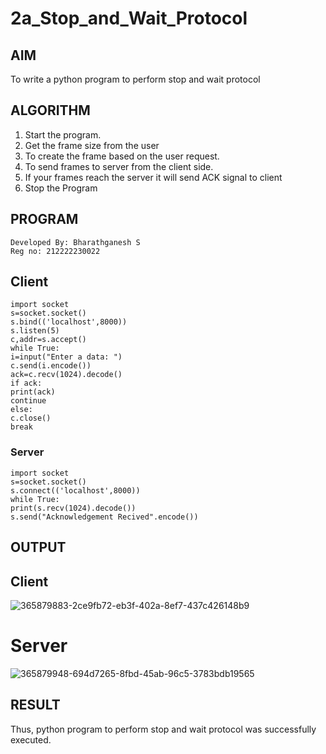 # 2a_Stop_and_Wait_Protocol
## AIM 
To write a python program to perform stop and wait protocol
## ALGORITHM
1. Start the program.
2. Get the frame size from the user
3. To create the frame based on the user request.
4. To send frames to server from the client side.
5. If your frames reach the server it will send ACK signal to client
6. Stop the Program
## PROGRAM
```
Developed By: Bharathganesh S
Reg no: 212222230022
```
## Client
```
import socket
s=socket.socket()
s.bind(('localhost',8000))
s.listen(5)
c,addr=s.accept()
while True:
i=input("Enter a data: ")
c.send(i.encode())
ack=c.recv(1024).decode()
if ack:
print(ack)
continue
else:
c.close()
break
```
### Server
```
import socket
s=socket.socket()
s.connect(('localhost',8000))
while True:
print(s.recv(1024).decode())
s.send("Acknowledgement Recived".encode())
```
## OUTPUT
## Client
![365879883-2ce9fb72-eb3f-402a-8ef7-437c426148b9](https://github.com/user-attachments/assets/0787d2b7-cfd8-4d5e-8505-204702626cd4)

# Server
![365879948-694d7265-8fbd-45ab-96c5-3783bdb19565](https://github.com/user-attachments/assets/7da4d179-2aa7-4de5-9912-3daa1e4a87f7)

## RESULT
Thus, python program to perform stop and wait protocol was successfully executed.
